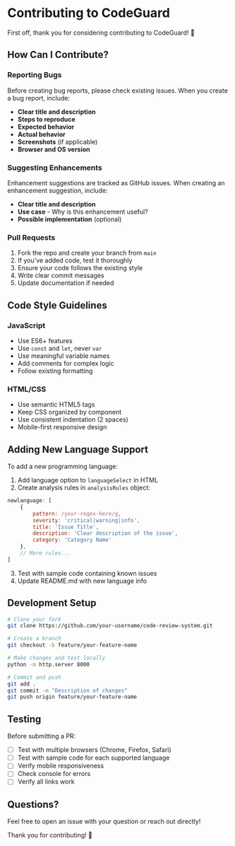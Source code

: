 # Contributing to CodeGuard

First off, thank you for considering contributing to CodeGuard! 🎉

## How Can I Contribute?

### Reporting Bugs

Before creating bug reports, please check existing issues. When you create a bug report, include:

- **Clear title and description**
- **Steps to reproduce**
- **Expected behavior**
- **Actual behavior**
- **Screenshots** (if applicable)
- **Browser and OS version**

### Suggesting Enhancements

Enhancement suggestions are tracked as GitHub issues. When creating an enhancement suggestion, include:

- **Clear title and description**
- **Use case** - Why is this enhancement useful?
- **Possible implementation** (optional)

### Pull Requests

1. Fork the repo and create your branch from `main`
2. If you've added code, test it thoroughly
3. Ensure your code follows the existing style
4. Write clear commit messages
5. Update documentation if needed

## Code Style Guidelines

### JavaScript
- Use ES6+ features
- Use `const` and `let`, never `var`
- Use meaningful variable names
- Add comments for complex logic
- Follow existing formatting

### HTML/CSS
- Use semantic HTML5 tags
- Keep CSS organized by component
- Use consistent indentation (2 spaces)
- Mobile-first responsive design

## Adding New Language Support

To add a new programming language:

1. Add language option to `languageSelect` in HTML
2. Create analysis rules in `analysisRules` object:
```javascript
newlanguage: [
    {
        pattern: /your-regex-here/g,
        severity: 'critical|warning|info',
        title: 'Issue Title',
        description: 'Clear description of the issue',
        category: 'Category Name'
    },
    // More rules...
]
```

3. Test with sample code containing known issues
4. Update README.md with new language info

## Development Setup
```bash
# Clone your fork
git clone https://github.com/your-username/code-review-system.git

# Create a branch
git checkout -b feature/your-feature-name

# Make changes and test locally
python -m http.server 8000

# Commit and push
git add .
git commit -m "Description of changes"
git push origin feature/your-feature-name
```

## Testing

Before submitting a PR:
- [ ] Test with multiple browsers (Chrome, Firefox, Safari)
- [ ] Test with sample code for each supported language
- [ ] Verify mobile responsiveness
- [ ] Check console for errors
- [ ] Verify all links work

## Questions?

Feel free to open an issue with your question or reach out directly!

Thank you for contributing! 🚀
```